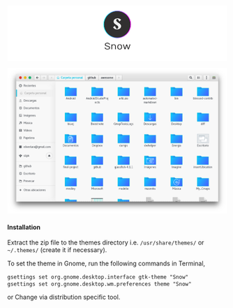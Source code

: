 
![](Art/logo.png)

![](Art/screenshot.png)


#### Installation

Extract the zip file to the themes directory i.e. `/usr/share/themes/` or `~/.themes/` (create it if necessary).

To set the theme in Gnome, run the following commands in Terminal,

```
gsettings set org.gnome.desktop.interface gtk-theme "Snow"
gsettings set org.gnome.desktop.wm.preferences theme "Snow"
```
or Change via distribution specific tool.

